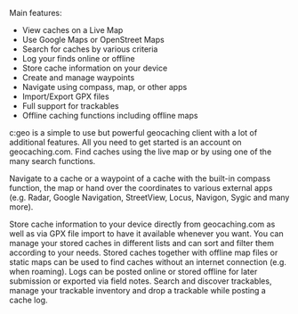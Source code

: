 Main features:

- View caches on a Live Map
- Use Google Maps or OpenStreet Maps
- Search for caches by various criteria
- Log your finds online or offline
- Store cache information on your device
- Create and manage waypoints
- Navigate using compass, map, or other apps
- Import/Export GPX files
- Full support for trackables
- Offline caching functions including offline maps

c:geo is a simple to use but powerful geocaching client with a lot of additional features. All you need to get started is an account on geocaching.com.
Find caches using the live map or by using one of the many search functions.

Navigate to a cache or a waypoint of a cache with the built-in compass function, the map or hand over the coordinates to various external apps (e.g. Radar, Google Navigation, StreetView, Locus, Navigon, Sygic and many more).

Store cache information to your device directly from geocaching.com as well as via GPX file import to have it available whenever you want.
You can manage your stored caches in different lists and can sort and filter them according to your needs.
Stored caches together with offline map files or static maps can be used to find caches without an internet connection (e.g. when roaming).
Logs can be posted online or stored offline for later submission or exported via field notes.
Search and discover trackables, manage your trackable inventory and drop a trackable while posting a cache log.
